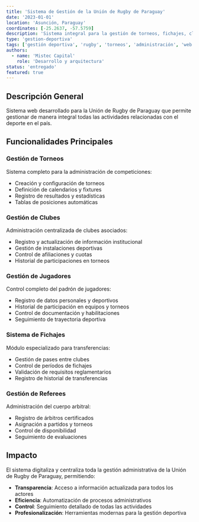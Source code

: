 ```yaml
---
title: 'Sistema de Gestión de la Unión de Rugby de Paraguay'
date: '2023-01-01'
location: 'Asunción, Paraguay'
coordinates: [-25.2637, -57.5759]
description: 'Sistema integral para la gestión de torneos, fichajes, clubes, jugadores y referees de la Unión de Rugby de Paraguay.'
type: 'gestion-deportiva'
tags: ['gestión deportiva', 'rugby', 'torneos', 'administración', 'web']
authors:
  - name: 'Mistec Capital'
    role: 'Desarrollo y arquitectura'
status: 'entregado'
featured: true
---
```


## Descripción General

Sistema web desarrollado para la Unión de Rugby de Paraguay que permite gestionar de manera integral todas las actividades relacionadas con el deporte en el país.

## Funcionalidades Principales

### Gestión de Torneos

Sistema completo para la administración de competiciones:
- Creación y configuración de torneos
- Definición de calendarios y fixtures
- Registro de resultados y estadísticas
- Tablas de posiciones automáticas

### Gestión de Clubes

Administración centralizada de clubes asociados:
- Registro y actualización de información institucional
- Gestión de instalaciones deportivas
- Control de afiliaciones y cuotas
- Historial de participaciones en torneos

### Gestión de Jugadores

Control completo del padrón de jugadores:
- Registro de datos personales y deportivos
- Historial de participación en equipos y torneos
- Control de documentación y habilitaciones
- Seguimiento de trayectoria deportiva

### Sistema de Fichajes

Módulo especializado para transferencias:
- Gestión de pases entre clubes
- Control de períodos de fichajes
- Validación de requisitos reglamentarios
- Registro de historial de transferencias

### Gestión de Referees

Administración del cuerpo arbitral:
- Registro de árbitros certificados
- Asignación a partidos y torneos
- Control de disponibilidad
- Seguimiento de evaluaciones

## Impacto

El sistema digitaliza y centraliza toda la gestión administrativa de la Unión de Rugby de Paraguay, permitiendo:

- **Transparencia**: Acceso a información actualizada para todos los actores
- **Eficiencia**: Automatización de procesos administrativos
- **Control**: Seguimiento detallado de todas las actividades
- **Profesionalización**: Herramientas modernas para la gestión deportiva
